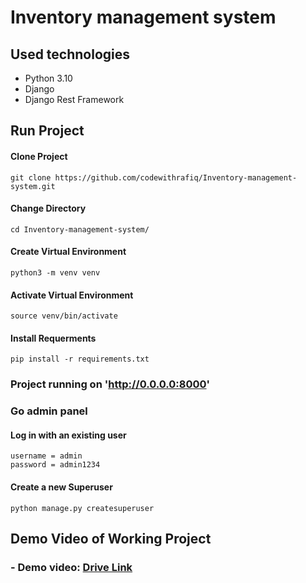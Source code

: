 # Inventory management system



## Used technologies
- Python 3.10
- Django
- Django Rest Framework

## Run Project


#### Clone Project
`git clone https://github.com/codewithrafiq/Inventory-management-system.git`

#### Change Directory
`cd Inventory-management-system/`

#### Create Virtual Environment
`python3 -m venv venv`

#### Activate Virtual Environment
`source venv/bin/activate`

#### Install Requerments
`pip install -r requirements.txt`


### Project running on 'http://0.0.0.0:8000'

###  Go admin panel

#### Log in with an existing user

```
username = admin
password = admin1234
```

#### Create a new Superuser
`python manage.py createsuperuser`






## Demo Video of Working Project 
### - Demo video: [Drive Link](https://drive.google.com/file/d/1gGyaJIa47_V_O2I5h_YYH0prhEUJ8Y2U/view?usp=sharing)
